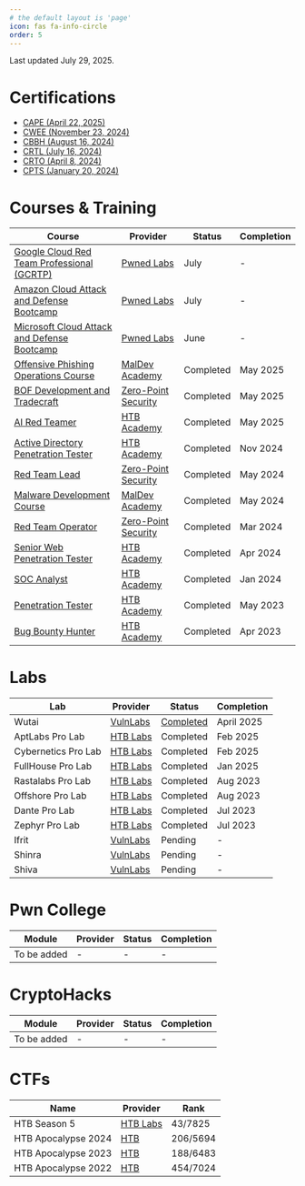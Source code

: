 ```yaml
---
# the default layout is 'page'
icon: fas fa-info-circle
order: 5
---
```


Last updated July 29, 2025.

# Certifications
* [CAPE (April 22, 2025)](https://www.credly.com/badges/8feaf108-0e9b-485d-a8a2-47bf21356b09/public_url)
* [CWEE (November 23, 2024)](https://www.credly.com/badges/a26acf65-d95d-477f-8ec1-53a70c5894d8/public_url)
* [CBBH (August 16, 2024)](https://www.credly.com/badges/9dc5a232-5920-40f9-a293-30915bc9e84e/public_url)
* [CRTL (July 16, 2024)](https://api.eu.badgr.io/public/assertions/obJa8cz1SGips8IJ9Pi9FA?identity__email=hrafnulf13%40gmail.com)
* [CRTO (April 8, 2024)](https://api.eu.badgr.io/public/assertions/b4HNU6ORSu6I-UItuCdTlQ?identity__email=hrafnulf13%40gmail.com)
* [CPTS (January 20, 2024)](https://www.credly.com/badges/e933a070-c9e7-4159-a06a-6c42a5482185/public_url)

# Courses & Training

| Course                                                                                                                       | Provider                                                        | Status    | Completion |
| ---------------------------------------------------------------------------------------------------------------------------- | --------------------------------------------------------------- | --------- | ---------- |
| [Google Cloud Red Team Professional (GCRTP)](https://www.credly.com/badges/b20911e2-1861-4ded-8bdf-bf48776a7c26/public_url)  | [Pwned Labs](https://pwnedlabs.io)                              | July      | -          |
| [Amazon Cloud Attack and Defense Bootcamp](https://www.credly.com/badges/4d905a6e-5dbc-4284-813c-7008e70486cf/public_url)    | [Pwned Labs](https://pwnedlabs.io)                              | July      | -          |
| [Microsoft Cloud Attack and Defense Bootcamp](https://www.credly.com/badges/d19520e1-97fb-466e-8746-500189cf2c31/public_url) | [Pwned Labs](https://pwnedlabs.io)                              | June      | -          |
| [Offensive Phishing Operations Course](https://maldevacademy.com/phishing-course/syllabus)                                   | [MalDev Academy](https://maldevacademy.com/)                    | Completed | May 2025   |
| [BOF Development and Tradecraft](https://training.zeropointsecurity.co.uk/courses/bof-dev-and-tradecraft)                    | [Zero-Point Security](https://training.zeropointsecurity.co.uk) | Completed | May 2025   |
| [AI Red Teamer ](https://academy.hackthebox.com/achievement/badge/e7322904-2915-11f0-864f-bea50ffe6cb4)                      | [HTB Academy](https://academy.hackthebox.com/)                  | Completed | May 2025   |
| [Active Directory Penetration Tester](https://academy.hackthebox.com/achievement/badge/c20eaa35-ae93-11ef-864f-bea50ffe6cb4) | [HTB Academy](https://academy.hackthebox.com/)                  | Completed | Nov 2024   |
| [Red Team Lead](https://training.zeropointsecurity.co.uk/courses/red-team-ops-ii)                                            | [Zero-Point Security](https://training.zeropointsecurity.co.uk) | Completed | May 2024   |
| [Malware Development Course](https://maldevacademy.com/syllabus)                                                             | [MalDev Academy](https://maldevacademy.com/)                    | Completed | May 2024   |
| [Red Team Operator](https://training.zeropointsecurity.co.uk/courses/red-team-ops)                                           | [Zero-Point Security](https://training.zeropointsecurity.co.uk) | Completed | Mar 2024   |
| [Senior Web Penetration Tester](https://academy.hackthebox.com/achievement/badge/f32475c2-f8ec-11ee-b18d-bea50ffe6cb4)       | [HTB Academy](https://academy.hackthebox.com/)                  | Completed | Apr 2024   |
| [SOC Analyst](https://academy.hackthebox.com/achievement/badge/8edafa55-a967-11ee-bfb6-bea50ffe6cb4)                         | [HTB Academy](https://academy.hackthebox.com/)                  | Completed | Jan 2024   |
| [Penetration Tester](https://academy.hackthebox.com/achievement/badge/36a7d89a-edc2-11ed-acfc-bea50ffe6cb4)                  | [HTB Academy](https://academy.hackthebox.com/)                  | Completed | May 2023   |
| [Bug Bounty Hunter](https://academy.hackthebox.com/achievement/badge/04a53615-d774-11ed-acfc-bea50ffe6cb4)                   | [HTB Academy](https://academy.hackthebox.com/)                  | Completed | Apr 2023   |

# Labs

| Lab                 | Provider                                | Status                                                                                                               | Completion |
| ------------------- | --------------------------------------- | -------------------------------------------------------------------------------------------------------------------- | ---------- |
| Wutai               | [VulnLabs](https://www.vulnlab.com/)    | [Completed](https://api.eu.badgr.io/public/assertions/8TwFMsL3RUiV_hT0BSSkpA?identity__email=hrafnulf13%40gmail.com) | April 2025 |
| AptLabs Pro Lab     | [HTB Labs](https://app.hackthebox.com/) | Completed                                                                                                            | Feb 2025   |
| Cybernetics Pro Lab | [HTB Labs](https://app.hackthebox.com/) | Completed                                                                                                            | Feb 2025   |
| FullHouse Pro Lab   | [HTB Labs](https://app.hackthebox.com/) | Completed                                                                                                            | Jan 2025   |
| Rastalabs Pro Lab   | [HTB Labs](https://app.hackthebox.com/) | Completed                                                                                                            | Aug 2023   |
| Offshore Pro Lab    | [HTB Labs](https://app.hackthebox.com/) | Completed                                                                                                            | Aug 2023   |
| Dante Pro Lab       | [HTB Labs](https://app.hackthebox.com/) | Completed                                                                                                            | Jul 2023   |
| Zephyr Pro Lab      | [HTB Labs](https://app.hackthebox.com/) | Completed                                                                                                            | Jul 2023   |
| Ifrit               | [VulnLabs](https://www.vulnlab.com/)    | Pending                                                                                                              | -          |
| Shinra              | [VulnLabs](https://www.vulnlab.com/)    | Pending                                                                                                              | -          |
| Shiva               | [VulnLabs](https://www.vulnlab.com/)    | Pending                                                                                                              | -          |


# Pwn College

| Module      | Provider | Status | Completion |
| ----------- | -------- | ------ | ---------- |
| To be added | -        | -      | -          |

# CryptoHacks

| Module      | Provider | Status | Completion |
| ----------- | -------- | ------ | ---------- |
| To be added | -        | -      | -          |


# CTFs

| Name                | Provider                                | Rank     |
| ------------------- | --------------------------------------- | -------- |
| HTB Season 5        | [HTB Labs](https://app.hackthebox.com/) | 43/7825  |
| HTB Apocalypse 2024 | [HTB](https://ctf.hackthebox.com/)      | 206/5694 |
| HTB Apocalypse 2023 | [HTB](https://ctf.hackthebox.com/)      | 188/6483 |
| HTB Apocalypse 2022 | [HTB](https://ctf.hackthebox.com/)      | 454/7024 |
